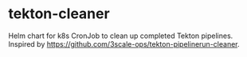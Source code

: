 # tekton-cleaner
Helm chart for k8s CronJob to clean up completed Tekton pipelines. Inspired by https://github.com/3scale-ops/tekton-pipelinerun-cleaner.
